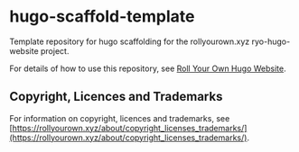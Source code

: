 <!--
SPDX-FileCopyrightText: 2022 Wilfred Nicoll <xyzroller@rollyourown.xyz>
SPDX-License-Identifier: CC-BY-SA-4.0
-->

# hugo-scaffold-template

Template repository for hugo scaffolding for the rollyourown.xyz ryo-hugo-website project.

For details of how to use this repository, see [Roll Your Own Hugo Website](https://rollyourown.xyz/rollyourown/projects/ryo-hugo-website/).

## Copyright, Licences and Trademarks

For information on copyright, licences and trademarks, see [https://rollyourown.xyz/about/copyright_licenses_trademarks/](https://rollyourown.xyz/about/copyright_licenses_trademarks/).
